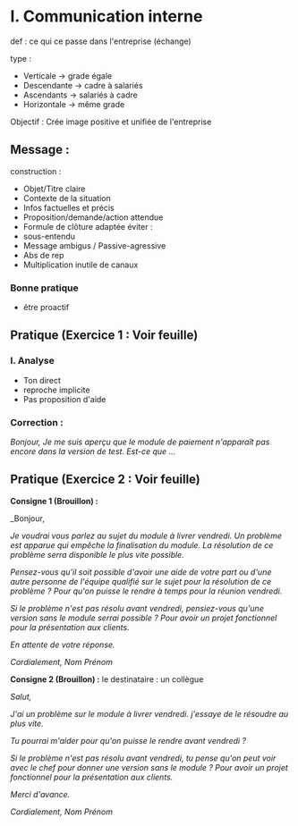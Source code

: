 # I. Communication interne
def : ce qui ce passe dans l'entreprise (échange)

type :
- Verticale -> grade égale
- Descendante -> cadre à salariés
- Ascendants -> salariés à cadre
- Horizontale -> même grade

Objectif : Crée image positive et unifiée de l'entreprise
## Message :
construction :
- Objet/Titre claire
- Contexte de la situation
- Infos factuelles et précis
- Proposition/demande/action attendue
- Formule de clôture adaptée
éviter :
- sous-entendu
- Message ambigus / Passive-agressive
- Abs de rep
- Multiplication inutile de canaux
### Bonne pratique
- être proactif

## Pratique (Exercice 1 : Voir feuille)
### I. Analyse
- Ton direct
- reproche implicite
- Pas proposition d'aide
### Correction :
_Bonjour,
Je me suis aperçu que le module de paiement n'apparaît pas encore dans la version de test. Est-ce que ..._
## Pratique (Exercice 2 : Voir feuille)
**Consigne 1 (Brouillon) :**

_Bonjour,

_Je voudrai vous parlez au sujet du module à livrer vendredi.
Un problème est apparue qui empêche la finalisation du module.
La résolution de ce problème serra disponible le plus vite possible._

_Pensez-vous qu'il soit possible d'avoir une aide de votre part ou d'une autre personne de l'équipe qualifié sur le sujet pour la résolution de ce problème ? Pour qu'on puisse le rendre à temps pour la réunion vendredi._

_Si le problème n'est pas résolu avant vendredi, pensiez-vous qu'une version sans le module serrai possible ? Pour avoir un projet fonctionnel pour la présentation aux clients._

_En attente de votre réponse._

_Cordialement,
Nom Prénom_

**Consigne 2 (Brouillon) :**
le destinataire : un collègue

_Salut,_

_J'ai un problème sur le module à livrer vendredi.
j'essaye de le résoudre au plus vite._

_Tu pourrai m'aider pour qu'on puisse le rendre avant vendredi ?_

_Si le problème n'est pas résolu avant vendredi, tu pense qu'on peut voir avec le chef pour donner une version sans le module ? Pour avoir un projet fonctionnel pour la présentation aux clients._

_Merci d'avance._

_Cordialement,
Nom Prénom_